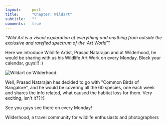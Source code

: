 ```yaml
---
layout:     post
title:      "Chapter: Wildart"
subtitle:   ""
comments:   true
---
```


<em>
"Wild Art is a visual exploration of everything and anything from outside the exclusive and rarefied spectrum of the ‘Art World’".
</em>

<p>
Here we introduce Wildlife Artist, <a href="http://recitals.wilderhood.com/authors/Prasad%20Natarajan" style="text-decoration:none">Prasad Natarajan</a> and at Wilderhood, he would be sharing with us his Wildlife Art Work on every Monday. Block your calendar, guys!!! :) 
</p>

<img src="{{ site.baseurl }}/img/wildart.png" alt="Wildart on Wilderhood">

<p>
Well, <a href="http://recitals.wilderhood.com/authors/Prasad%20Natarajan" style="text-decoration:none">Prasad Natarajan</a> has decided to go with <a href="http://recitals.wilderhood.com/wildart/" style="text-decoration:none">"Common Birds of Bangalore"</a>, and he would be covering all the 60 species, one each week and shares the info related, what caused the habitat loss for them. Very exciting, isn't it??!:) 
</p>

<p>
 <a href="http://recitals.wilderhood.com/wildart/" style="text-decoration:none">See you guys see there on every Monday!</a>
 </p>

<p>
<a href="http://wilderhood.com" style="text-decoration:none"> Wilderhood</a>, a travel community for wildlife enthusiasts and photographers
</p>
